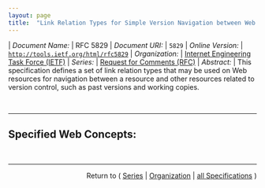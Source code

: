 ```yaml
---
layout: page
title:  "Link Relation Types for Simple Version Navigation between Web Resources"
---
```


| *Document Name:* | RFC 5829
| *Document URI:* | `5829`
| *Online Version:* | [`http://tools.ietf.org/html/rfc5829`](http://tools.ietf.org/html/rfc5829)
| *Organization:* | [Internet Engineering Task Force (IETF)](..  "List of specification series by this organization")
| *Series:* | [Request for Comments (RFC)](.  "List of specifications in this series")
| *Abstract:* | This specification defines a set of link relation types that may be used on Web resources for navigation between a resource and other resources related to version control, such as past versions and working copies.

<br/>
<hr/>

## Specified Web Concepts:



<br/>
<hr/>

<p style="text-align: right">Return to ( <a href="./">Series</a> | <a href="../">Organization</a> | <a href="../../">all Specifications</a> )</p>